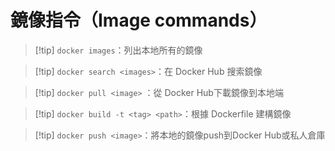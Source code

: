 # 鏡像指令（Image commands）

>[!tip]     `docker images`：列出本地所有的鏡像

>[!tip]     `docker search <images>`：在 Docker Hub 搜索鏡像

>[!tip]     `docker pull <image>` ：從 Docker Hub下載鏡像到本地端

>[!tip]     `docker build -t <tag> <path>`：根據 Dockerfile 建構鏡像

>[!tip]     `docker push <image>`：將本地的鏡像push到Docker Hub或私人倉庫



